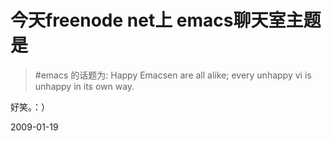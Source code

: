 # 今天freenode net上 emacs聊天室主题是

> \#emacs 的话题为: Happy Emacsen are all alike; every unhappy vi is unhappy in its own way.

好笑。：）

2009-01-19